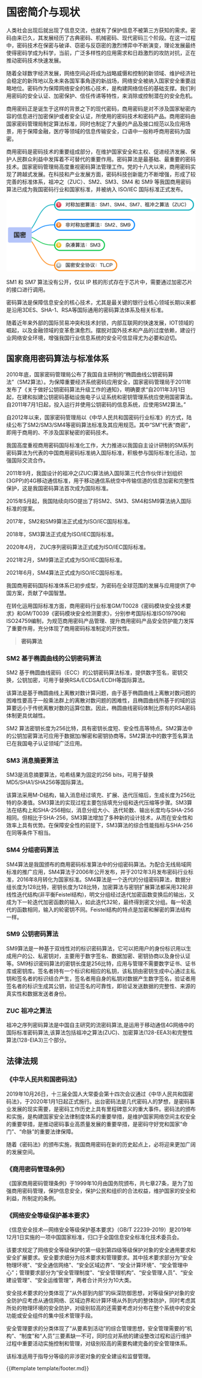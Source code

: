 # 国密简介与现状

人类社会出现后就出现了信息交流，也就有了保护信息不被第三方获知的需求。密码由来已久，其发展经历了古典密码、机械密码、现代密码三个阶段。在这一过程中，密码技术在保密与破译、窃密与反窃密的激烈博弈中不断演变，理论发展最终使得密码学成为科学，当前，广泛多样性的应用需求和日趋激烈的攻防对抗，正在推动密码技术快速发展。

随着全球数字经济发展，网络空间必将成为战略威慑和控制的新领域、维护经济社会稳定的新阵地以及未来各国军事角逐的新战场，网络安全被纳入国家安全重要战略地位。密码作为保障网络安全的核心技术，是构建网络信任的基础支撑。我们利用密码的安全认证、加密保护、信任传递等特性，来消除或控制潜在的安全危机。

商用密码正是诞生于这样的背景之下的现代密码，商用密码是对不涉及国家秘密内容的信息进行加密保护或者安全认证，所使用的密码技术和密码产品。商用密码由国家密码管理局制定算法标准，同时也制定了大量的产品及接口规范以及应用场景，用于保障金融，医疗等领域的信息传输安全，口语中一般称呼商用密码为国密。

商用密码是密码技术的重要组成部分，在维护国家安全和主权、促进经济发展、保护人民群众利益中发挥着不可替代的重要作用。密码算法是最基础、最重要的密码技术。国家密码管理局高度重视密码算法管理工作。党的十八大以来，商用密码实现了跨越式发展。在科技和产业发展方面，密码科技创新能力不断增强，形成了较完善的标准体系，祖冲之（ZUC）、SM2、SM3、SM4 和 SM9 等我国商用密码算法已成为我国密码行业和国家标准，并被纳入 ISO/IEC 国际标准正式发布。

![国密算法概述](images/shangmi_algos.png)

SM1 和 SM7 算法没有公开，仅以 IP 核的形式存在于芯片中，需要通过加密芯片的接口进行调用。

密码算法是保障信息安全的核心技术，尤其是最关键的银行业核心领域长期以来都是沿用3DES、SHA-1、RSA等国际通用的密码算法体系及相关标准。

随着近年来外部的国际贸易冲突和技术封锁，内部互联网的快速发展，IOT领域的崛起，以及金融领域的变革愈演愈烈。摆脱对国外技术和产品的过度依赖，建设行业网络安全环境，增强我国行业信息系统的安全可信显得尤为必要和迫切。

## 国家商用密码算法与标准体系

2010年底，国家密码管理局公布了我国自主研制的“椭圆曲线公钥密码算法”（SM2算法）。为保障重要经济系统密码应用安全，国家密码管理局于2011年发布了《关于做好公钥密码算法升级工作的通知》，明确要求“自2011年3月1日起，在建和拟建公钥密码基础设施电子认证系统和密钥管理系统应使用国密算法。自2011年7月1日起，投入运行并使用公钥密码的信息系统，应使用SM2算法。”

自2012年以来，国家密码管理局以《中华人民共和国密码行业标准》的方式，陆续公布了SM2/SM3/SM4等密码算法标准及其应用规范。其中“SM”代表“商密”，即用于商用的、不涉及国家秘密的密码技术。

我国高度重视商用密码国际标准化工作，大力推进以我国自主设计研制的SM系列密码算法为代表的中国商用密码标准纳入国际标准，积极参与国际标准化活动，加强国际交流合作。

2011年9月，我国设计的祖冲之(ZUC)算法纳入国际第三代合作伙伴计划组织(3GPP)的4G移动通信标准，用于移动通信系统空中传输信道的信息加密和完整性保护，这是我国密码算法首次成为国际标准。

2015年5月起，我国陆续向ISO提出了将SM2、SM3、SM4和SM9算法纳入国际标准的提案。

2017年，SM2和SM9算法正式成为ISO/IEC国际标准。

2018年，SM3算法正式成为ISO/IEC国际标准。

2020年4月， ZUC序列密码算法正式成为ISO/IEC国际标准。

2021年2月，SM9算法正式成为ISO/IEC国际标准。

2021年6月，SM4算法正式成为ISO/IEC国际标准。

我国商用密码国际标准体系已初步成型，为密码在全球范围的发展与应用提供了中国方案，贡献了中国智慧。

在转化运用国际标准方面，商用密码行业标准GM/T0028《密码模块安全技术要求》和GM/T0039《密码模块安全检测要求》，分别参考国际标准ISO19790和ISO24759编制，为规范商用密码产品管理、提升商用密码产品安全防护能力发挥了重要作用，充分体现了商用密码标准制定的开放性。

> <i class="fa fa-check-circle"></i> **密码算法**

### SM2 基于椭圆曲线的公钥密码算法

SM2 基于椭圆曲线密码（ECC）的公钥密码算法标准，提供数字签名，密钥交换，公钥加密，可用于替换RSA/ECDSA/ECDH等国际算法。

该算法是基于椭圆曲线上离散对数计算问题，由于基于椭圆曲线上离散对数问题的困难性要高于一般乘法群上的离散对数问题的困难性，且椭圆曲线所基于的域的运算要远小于传统离散对数的运算位数。因此，椭圆曲线密码体制比原有的RSA密码体制更具优越性。

SM2 算法密钥长度为256比特，具有密钥长度短、安全性高等特点。SM2算法中的公钥加密算法可应用于数据加/解密和密钥协商等。SM2算法中的数字签名算法已在我国电子认证领域广泛应用。

### SM3 消息摘要算法

SM3是消息摘要算法，哈希结果为固定的256 bits，可用于替换MD5/SHA1/SHA256等国际算法。

该算法采用M-D结构，输入消息经过填充、扩展、迭代压缩后，生成长度为256比特的杂凑值。SM3算法的实现过程主要包括填充分组和迭代压缩等步骤。SM3算法在结构上和SHA-256相似，消息分组大小、迭代轮数、输出长度均与SHA-256相同。但相比于SHA-256，SM3算法增加了多种新的设计技术，从而在安全性和效率上具有优势。在保障安全性的前提下，SM3算法的综合性能指标与SHA-256在同等条件下相当。

### SM4 分组密码算法

SM4算法是我国颁布的商用密码标准算法中的分组密码算法。为配合无线局域网标准的推广应用，SM4算法于2006年公开发布，并于2012年3月发布密码行业标准，2016年8月转化为国家标准。SM4算法是一个迭代的分组密码算法，数据分组长度为128比特，密钥长度为128比特，加密算法与密钥扩展算法都采用32轮非线性迭代结构(非平衡Feistel结构)，明文分组经过迭代加密函数变换后的输出，又成为下一轮迭代加密函数的输入，如此迭代32轮，最终得到密文分组。每一轮迭代的函数相同，输入的轮密钥不同。Feistel结构的特点是加密和解密的算法结构一样。

### SM9 公钥密码算法

SM9算法是一种基于双线性对的标识密码算法，它可以把用户的身份标识用以生成用户的公、私密钥对，主要用于数字签名、数据加密、密钥协商以及身份认证等。SM9标识密码算法的密钥长度是256比特，应用与管理不需要数字证书、证书库或密钥库。签名者持有一个标识和相应的私钥，该私钥由密钥生成中心通过主私钥和签名者的标识结合产生，签名者用自身的私钥对数据产生数字签名，验证者用签名者的标识生成其公钥，验证签名的可靠性，即验证发送数据的完整性、来源的真实性和数据发送者身份。

### ZUC 祖冲之算法

祖冲之序列密码算法是中国自主研究的流密码算法,是运用于移动通信4G网络中的国际标准密码算法,该算法包括祖冲之算法(ZUC)、加密算法(128-EEA3)和完整性算法(128-EIA3)三个部分。

## 法律法规

### 《中华人民共和国密码法》

2019年10月26日，十三届全国人大常委会第十四次会议通过《中华人民共和国密码法》，于2020年1月1日起正式施行。出台密码法是几代密码人的梦想，是密码事业发展的现实需要，是密码工作历史上具有里程碑意义的重大事件。密码法的颁布和实施，是构建国家安全法律制度体系的重要举措，是维护国家网络空间主权安全的重要举措，是推动密码事业高质量发展的重要举措，是密码守好党和国家“命门”、“命脉”的重要法律保障。

随着《密码法》的颁布实施，我国商用密码在新的历史起点上，必将迎来更加广阔的发展空间。

### 《商用密码管理条例》

《国家商用密码管理条例》于1999年10月由国务院颁布，共七章27条，是为了加强商用密码管理，保护信息安全，保护公民和组织的合法权益，维护国家的安全和利益，所制定的条例。

### 《网络安全等级保护基本要求》

《信息安全技术—网络安全等级保护基本要求》（GB/T 22239-2019）是2019年12月1日实施的一项中国国家标准，归口于全国信息安全标准化技术委员会。


该要求规定了网络安全等级保护的第一级到第四级等级保护对象的安全通用要求和安全扩展要求。安全要求细分为技术要求和管理要求。其中技术要求部分为“安全物理环境”、“安全通信网络”、“安全区域边界”、“安全计算环境”、“安全管理中心”；管理要求部分为“安全管理制度”、“安全管理机构”、“安全管理人员”、“安全建设管理”、“安全运维管理”，两者合计共分为10大类。

安全技术要求的分类体现了“从外部到内部”的纵深防御思想，对等级保护对象的安全防护应考虑从通信网络、区域边界和计算环境从外到内的整体防护，同时考虑其所处的物理环境的安全防护，对级别较高的还需要考虑对分布在整个系统中的安全功能或安全组件的集中技术管理手段。

安全管理要求的分类体现了“从要素到活动”的综合管理思想，安全管理需要的“机构”、“制度”和“人员”三要素缺一不可，同时应对系统的建设整改过程和运行维护过程中重要活动实施控制和管理，对级别较高的需要构建完备的安全管理体系。

该标准适用于指导分等级的非涉密对象的安全建设和监督管理。

{{#template template/footer.md}}
